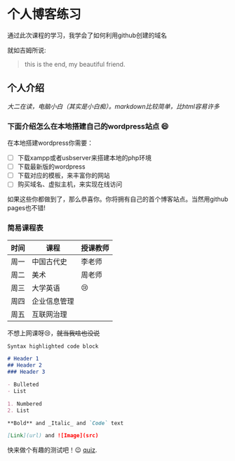 # 个人博客练习

通过此次课程的学习，我学会了如何利用github创建的域名

就如吉姆所说:

> this is the end, my beautiful friend.


## 个人介绍

_大二在读，电脑小白（其实是小白痴）。markdown比较简单，比html容易许多_
### 下面介绍怎么在本地搭建自己的wordpress站点 :smile:
在本地搭建wordpress你需要：
- [ ] 下载xampp或者usbserver来搭建本地的php环境
- [ ] 下载最新版的wordpress
- [ ] 下载对应的模板，来丰富你的网站
- [ ] 购买域名、虚拟主机，来实现在线访问

如果这些你都做到了，那么恭喜你。你将拥有自己的首个博客站点。当然用github pages也不错!

### 简易课程表
时间 | 课程 | 授课教师 |
------------ | ------------- | ------------ |
周一 | 中国古代史 | 李老师 | 英语 |
周二 | 美术 | 周老师 |15 |
周三 | 大学英语 | :cry: |
周四 | 企业信息管理
周五 | 互联网治理

不想上网课呀:cry:，~~就当我啥也没说~~

```markdown
Syntax highlighted code block

# Header 1
## Header 2
### Header 3

- Bulleted
- List

1. Numbered
2. List

**Bold** and _Italic_ and `Code` text

[Link](url) and ![Image](src)
```
快来做个有趣的测试吧！:wink: [quiz](https://guides.github.com/features/mastering-markdown/).


